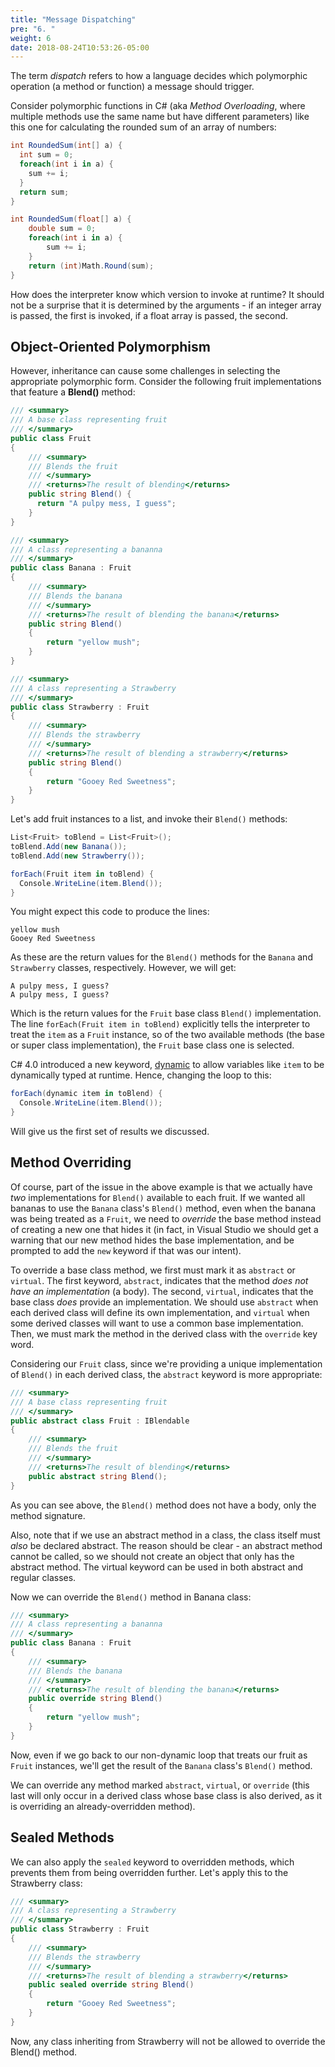 ```yaml
---
title: "Message Dispatching"
pre: "6. "
weight: 6
date: 2018-08-24T10:53:26-05:00
---
```

The term _dispatch_ refers to how a language decides which polymorphic operation (a method or function) a message should trigger.

Consider polymorphic functions in C# (aka _Method Overloading_, where multiple methods use the same name but have different parameters) like this one for calculating the rounded sum of an array of numbers:

```csharp
int RoundedSum(int[] a) {
  int sum = 0;
  foreach(int i in a) {
    sum += i;
  }
  return sum;
}

int RoundedSum(float[] a) {
    double sum = 0;
    foreach(int i in a) {
        sum += i;
    }
    return (int)Math.Round(sum);
}
```

How does the interpreter know which version to invoke at runtime?  It should not be a surprise that it is determined by the arguments - if an integer array is passed, the first is invoked, if a float array is passed, the second.

## Object-Oriented Polymorphism

However, inheritance can cause some challenges in selecting the appropriate polymorphic form.  Consider the following fruit implementations that feature a **Blend()** method:

```csharp
/// <summary>
/// A base class representing fruit
/// </summary>
public class Fruit
{
    /// <summary>
    /// Blends the fruit
    /// </summary>
    /// <returns>The result of blending</returns>
    public string Blend() {
      return "A pulpy mess, I guess";
    }
}

/// <summary>
/// A class representing a bananna
/// </summary>
public class Banana : Fruit
{
    /// <summary>
    /// Blends the banana
    /// </summary>
    /// <returns>The result of blending the banana</returns>
    public string Blend()
    {
        return "yellow mush";
    }
}

/// <summary>
/// A class representing a Strawberry
/// </summary>
public class Strawberry : Fruit
{
    /// <summary>
    /// Blends the strawberry
    /// </summary>
    /// <returns>The result of blending a strawberry</returns>
    public string Blend()
    {
        return "Gooey Red Sweetness";
    }
}
```

Let's add fruit instances to a list, and invoke their `Blend()` methods:

```csharp
List<Fruit> toBlend = List<Fruit>();
toBlend.Add(new Banana());
toBlend.Add(new Strawberry());

forEach(Fruit item in toBlend) {
  Console.WriteLine(item.Blend());
}
```

You might expect this code to produce the lines:

```
yellow mush
Gooey Red Sweetness
```

As these are the return values for the `Blend()` methods for the `Banana` and `Strawberry` classes, respectively.  However, we will get:

```
A pulpy mess, I guess?
A pulpy mess, I guess?
```

Which is the return values for the `Fruit` base class `Blend()` implementation.  The line `forEach(Fruit item in toBlend)` explicitly tells the interpreter to treat the `item` as a `Fruit` instance, so of the two available methods (the base or super class implementation), the `Fruit` base class one is selected.

C# 4.0 introduced a new keyword, [dynamic](https://docs.microsoft.com/en-us/dotnet/csharp/programming-guide/types/using-type-dynamic) to allow variables like `item` to be dynamically typed at runtime.  Hence, changing the loop to this:

```csharp
forEach(dynamic item in toBlend) {
  Console.WriteLine(item.Blend());
}
```

Will give us the first set of results we discussed.

## Method Overriding
Of course, part of the issue in the above example is that we actually have _two_ implementations for `Blend()` available to each fruit.  If we wanted all bananas to use the `Banana` class's `Blend()` method, even when the banana was being treated as a `Fruit`, we need to _override_ the base method instead of creating a new one that hides it (in fact, in Visual Studio we should get a warning that our new method hides the base implementation, and be prompted to add the `new` keyword if that was our intent).

To override a base class method, we first must mark it as `abstract` or `virtual`.  The first keyword, `abstract`, indicates that the method _does not have an implementation_ (a body).  The second, `virtual`, indicates that the base class _does_ provide an implementation.  We should use `abstract` when each derived class will define its own implementation, and `virtual` when some derived classes will want to use a common base implementation.  Then, we must mark the method in the derived class with the `override` key word.

Considering our `Fruit` class, since we're providing a unique implementation of `Blend()` in each derived class, the `abstract` keyword is more appropriate:

```csharp
/// <summary>
/// A base class representing fruit
/// </summary>
public abstract class Fruit : IBlendable
{
    /// <summary>
    /// Blends the fruit
    /// </summary>
    /// <returns>The result of blending</returns>
    public abstract string Blend();
}
```   

As you can see above, the `Blend()` method does not have a body, only the method signature.

Also, note that if we use an abstract method in a class, the class itself must _also_ be declared abstract.  The reason should be clear - an abstract method cannot be called, so we should not create an object that only has the abstract method.  The virtual keyword can be used in both abstract and regular classes.

Now we can override the `Blend()` method in Banana class:

```csharp
/// <summary>
/// A class representing a bananna
/// </summary>
public class Banana : Fruit
{
    /// <summary>
    /// Blends the banana
    /// </summary>
    /// <returns>The result of blending the banana</returns>
    public override string Blend()
    {
        return "yellow mush";
    }
}
```

Now, even if we go back to our non-dynamic loop that treats our fruit as `Fruit` instances, we'll get the result of the `Banana` class's `Blend()` method.

We can override any method marked `abstract`, `virtual`, or `override` (this last will only occur in a derived class whose base class is also derived, as it is overriding an already-overridden method).

## Sealed Methods
We can also apply the `sealed` keyword to overridden methods, which prevents them from being overridden further.  Let's apply this to the Strawberry class:

```csharp
/// <summary>
/// A class representing a Strawberry
/// </summary>
public class Strawberry : Fruit
{
    /// <summary>
    /// Blends the strawberry
    /// </summary>
    /// <returns>The result of blending a strawberry</returns>
    public sealed override string Blend()
    {
        return "Gooey Red Sweetness";
    }
}
```

Now, any class inheriting from Strawberry will not be allowed to override the Blend() method.

